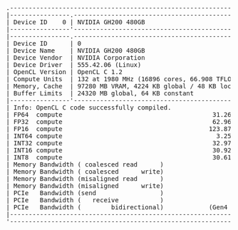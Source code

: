 <pre>
.-----------------------------------------------------------------------------.
|----------------.------------------------------------------------------------|
| Device ID    0 | NVIDIA GH200 480GB                                         |
|----------------'------------------------------------------------------------|
|----------------.------------------------------------------------------------|
| Device ID      | 0                                                          |
| Device Name    | NVIDIA GH200 480GB                                         |
| Device Vendor  | NVIDIA Corporation                                         |
| Device Driver  | 555.42.06 (Linux)                                          |
| OpenCL Version | OpenCL C 1.2                                               |
| Compute Units  | 132 at 1980 MHz (16896 cores, 66.908 TFLOPs/s)             |
| Memory, Cache  | 97280 MB VRAM, 4224 KB global / 48 KB local                |
| Buffer Limits  | 24320 MB global, 64 KB constant                            |
|----------------'------------------------------------------------------------|
| Info: OpenCL C code successfully compiled.                                  |
| FP64  compute                                        31.264 TFLOPs/s (1/2 ) |
| FP32  compute                                        62.961 TFLOPs/s ( 1x ) |
| FP16  compute                                       123.873 TFLOPs/s ( 2x ) |
| INT64 compute                                         3.251  TIOPs/s (1/24) |
| INT32 compute                                        32.971  TIOPs/s (1/2 ) |
| INT16 compute                                        30.929  TIOPs/s (1/2 ) |
| INT8  compute                                        30.615  TIOPs/s (1/2 ) |
| Memory Bandwidth ( coalesced read      )                       3614.60 GB/s |
| Memory Bandwidth ( coalesced      write)                       3704.77 GB/s |
| Memory Bandwidth (misaligned read      )                       2089.96 GB/s |
| Memory Bandwidth (misaligned      write)                        375.25 GB/s |
| PCIe   Bandwidth (send                 )                        380.47 GB/s |
| PCIe   Bandwidth (   receive           )                        295.51 GB/s |
| PCIe   Bandwidth (        bidirectional)            (Gen4 x16)  332.19 GB/s |
|-----------------------------------------------------------------------------|
'-----------------------------------------------------------------------------'
</pre>
